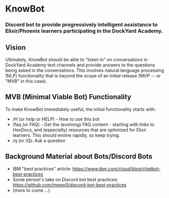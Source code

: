# KnowBot

### Discord bot to provide progressively intelligent assistance to Elixir/Phoenix learners participating in the DockYard Academy.

## Vision

Ultimately, KnowBot should be able to "listen in" on conversations in DockYard Academy text channels and provide answers to the questions being asked in the conversations. This involves natural language processing (NLP) functionality that is beyond the scope of an initial release (MVP -- or "MVB" in this case).

## MVB (Minimal Viable Bot) Functionality

To make KnowBot immediately useful, the initial functionality starts with: 
  * /H (or help or HELP) - How to use this bot
  * /faq (or FAQ) - Get the (evolving) FAQ content - starting with links to HexDocs, and (especially) resources that are optimized for Elixir learners. This should evolve rapidly, so keep trying.
  * /q (or /Q): Ask a question

## Background Material about Bots/Discord Bots

  * IBM "best practices" article: https://www.ibm.com/cloud/blog/chatbot-best-practices
  * Some person's take on Discord bot best practices: https://github.com/meew0/discord-bot-best-practices
  * (more to come ...)

